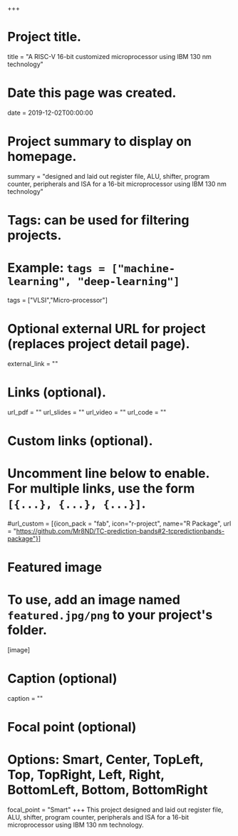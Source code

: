 +++
# Project title.
title = "A RISC-V 16-bit customized microprocessor using IBM 130 nm technology"

# Date this page was created.
date = 2019-12-02T00:00:00

# Project summary to display on homepage.
summary = "designed and laid out register file, ALU, shifter, program counter, peripherals and ISA for a 16-bit microprocessor using IBM 130 nm technology"

# Tags: can be used for filtering projects.
# Example: `tags = ["machine-learning", "deep-learning"]`
tags = ["VLSI","Micro-processor"]

# Optional external URL for project (replaces project detail page).
external_link = ""

# Links (optional).
url_pdf = ""
url_slides = ""
url_video = ""
url_code = ""

# Custom links (optional).
#   Uncomment line below to enable. For multiple links, use the form `[{...}, {...}, {...}]`.
#url_custom = [{icon_pack = "fab", icon="r-project", name="R Package", url = "https://github.com/Mr8ND/TC-prediction-bands#2-tcpredictionbands-package"}]


# Featured image
# To use, add an image named `featured.jpg/png` to your project's folder. 
[image]
  # Caption (optional)
  caption = ""

  # Focal point (optional)
  # Options: Smart, Center, TopLeft, Top, TopRight, Left, Right, BottomLeft, Bottom, BottomRight
  focal_point = "Smart"
+++
This project designed and laid out register file, ALU, shifter, program counter, peripherals and ISA for a 16-bit microprocessor using IBM 130 nm technology.
